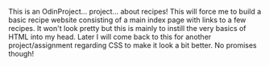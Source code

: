 This is an OdinProject... project... about recipes!
This will force me to build a basic recipe website consisting of a main index page with links to a few recipes. It won't look pretty but this is mainly to instill the very basics of HTML into my head.
Later I will come back to this for another project/assignment regarding CSS to make it look a bit better. No promises though!